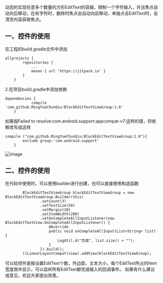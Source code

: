 动态的实现任意多个数量的方形EditText的容器，限制一个字符输入，并且焦点自动向后移动，在有字符时，删除时焦点会自动向前移动，单独点击EditText时，会清空内容获取焦点。

## 一、控件的使用 ##
在工程的build.gradle文件中添加

```
allprojects {
		repositories {
			...
			maven { url 'https://jitpack.io' }
		}
	}
```
2.在项目build.gradle中添加依赖

```
dependencies {
	        compile 'com.github.MingYueChunQiu:BlockEditTextViewGroup:1.0'
	}
```
如果报Failed to resolve:com.android.support:appcompat-v7:这样的错，将依赖改写成这样

```
compile ("com.github.MingYueChunQiu:BlockEditTextViewGroup:1.0"){
        exclude group:'com.android.support'
    }
```
![image](https://github.com/MingYueChunQiu/BlockEditTextViewGroup/img_folder/effect.png)
## 二、控件的使用 ##
在代码中使用时，可以使用builder进行创建，也可以直接使用构造函数

```
        BlockEditTextViewGroup blockEditTextViewGroup = new BlockEditTextViewGroup.Builder(this)
                .setCount(3)
                .setTextSize(50)
                .setMargin(20)
                .setItemWidth(200)
                .setOnCompleteAllInputListener(new BlockEditTextView.OnCompleteAllInputListener() {
                    @Override
                    public void onCompleteAllInput(List<String> list) {
                        LogUtil.d("完成", list.size() + "");
                    }
                }).build();
        ((LinearLayoutCompat)view).addView(blockEditTextViewGroup);
```
可以给控件直接设置EditText个数，外边距，文本大小，每个EditText所占的item宽度居中显示，可以监听所有EditText都完成输入的回调事件。
如果有什么建议或意见，欢迎大家提出改善。
